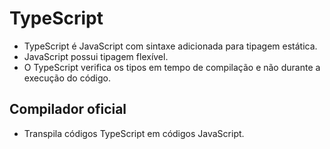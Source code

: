 # TypeScript

- TypeScript é JavaScript com sintaxe adicionada para tipagem estática.
- JavaScript possui tipagem flexível.
- O TypeScript verifica os tipos em tempo de compilação e não durante a execução do código.

## Compilador oficial

- Transpila códigos TypeScript em códigos JavaScript.